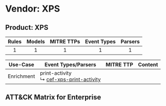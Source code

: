 Vendor: XPS
===========
Product: XPS
------------
| Rules | Models | MITRE TTPs | Event Types | Parsers |
|:-----:|:------:|:----------:|:-----------:|:-------:|
|   1   |   1    |     1      |      1      |    1    |

|  Use-Case  | Event Types/Parsers                                                                                 | MITRE TTP | Content                                    |
|:----------:| --------------------------------------------------------------------------------------------------- | --------- | ------------------------------------------ |
| Enrichment |  print-activity<br> ↳ [cef-xps-print-activity](Parsers/parserContent_cef-xps-print-activity.md)<br> |           | [](Rules_Models/r_m_xps_xps_Enrichment.md) |

ATT&CK Matrix for Enterprise
----------------------------
